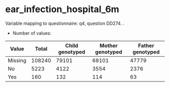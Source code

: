 # ear_infection_hospital_6m
Variable mapping to questionnaire: q4, question DD274.
.
- Number of values:

| Value | Total | Child genotyped | Mother genotyped | Father genotyped |
| ----- | ----- | --------------- | ---------------- | ---------------- |
| Missing | 108240 | 79101 | 68101 | 47779 |
| No | 5223 | 4122 | 3554 |2376 |
| Yes | 160 | 132 | 114 |63 |



